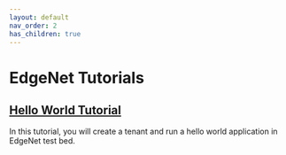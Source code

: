 ```yaml
---
layout: default
nav_order: 2
has_children: true
---
```


# EdgeNet Tutorials

## [Hello World Tutorial](https://ufukbombar.com/pages/tutorials/hello-world.html)
In this tutorial, you will create a tenant and run a hello world application in EdgeNet test bed.

<!-- ## [Role Request Tutorial](https://ufukbombar.com/pages/tutorials/hello-world.html) -->